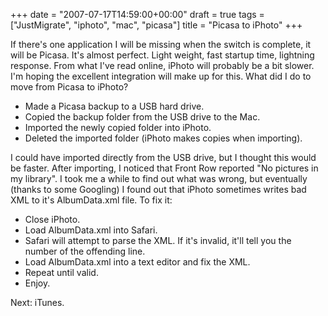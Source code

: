 +++
date = "2007-07-17T14:59:00+00:00"
draft = true
tags = ["JustMigrate", "iphoto", "mac", "picasa"]
title = "Picasa to iPhoto"
+++
<p>If there's one application I will be missing when the switch is complete, it will be Picasa. It's almost perfect. Light weight, fast startup time, lightning response. From what I've read online, iPhoto will probably be a bit slower. I'm hoping the excellent integration will make up for this.  What did I do to move from Picasa to iPhoto?</p>
<ul>
<li>Made a Picasa backup to a USB hard drive.</li>
<li>Copied the backup folder from the USB drive to the Mac.</li>
<li>Imported the newly copied folder into iPhoto.</li>
<li>Deleted the imported folder (iPhoto makes copies when importing).</li>
</ul>
<p>I could have imported directly from the USB drive, but I thought this would be faster.  After importing, I noticed that Front Row reported "No pictures in my library". I took me a while to find out what was wrong, but eventually (thanks to some Googling) I found out that iPhoto sometimes writes bad XML to it's AlbumData.xml file.  To fix it:</p>
<ul>
<li>Close iPhoto.</li>
<li>Load AlbumData.xml into Safari.</li>
<li>Safari will attempt to parse the XML. If it's invalid, it'll tell you the number of the offending line.</li>
<li>Load AlbumData.xml into a text editor and fix the XML.</li>
<li>Repeat until valid.</li>
<li>Enjoy.</li>
</ul>
<p>Next: iTunes.</p>